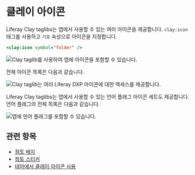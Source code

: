 # 클레이 아이콘

Liferay Clay taglibs는 앱에서 사용할 수 있는 여러 아이콘을 제공합니다. `clay:icon` 태그를 사용하고 `기호` 속성으로 아이콘을 지정합니다.

```jsp
<clay:icon symbol="folder" />
```

![Clay taglib를 사용하여 앱에 아이콘을 포함할 수 있습니다.](./clay-icons/images/01.png)

전체 아이콘 목록은 다음과 같습니다.

![Clay taglib는 여러 Liferay DXP 아이콘에 대한 액세스를 제공합니다.](./clay-icons/images/02.png)

Liferay Clay taglibs는 앱에서 사용할 수 있는 언어 플래그 아이콘 세트도 제공합니다. 언어 플래그의 전체 목록은 다음과 같습니다.

![앱에 언어 플래그를 포함할 수 있습니다.](./clay-icons/images/03.png)

## 관련 항목

* [점토 배지](./clay-badges.md)
* [점토 스티커](./clay-stickers.md)
* [테마에서 클레이 아이콘 사용](https://help.liferay.com/hc/en-us/articles/360034474532-Using-Clay-Icons-in-a-Theme)